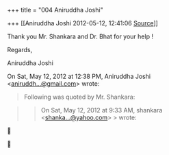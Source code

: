 +++
title = "004 Aniruddha Joshi"

+++
[[Aniruddha Joshi	2012-05-12, 12:41:06 [Source](https://groups.google.com/g/samskrita/c/PSDseS3d1SE)]]



Thank you Mr. Shankara and Dr. Bhat for your help !

  

Regards,

Aniruddha Joshi  
  

On Sat, May 12, 2012 at 12:38 PM, Aniruddha Joshi \<[aniruddh...@gmail.com]()\> wrote:  

> Following was quoted by Mr. Shankara:  
>   
> > 
> > 

> 
> > 
> > On Sat, May 12, 2012 at 9:33 AM, shankara \<[shanka...@yahoo.com]()\> > wrote:  
> > 
> > 






